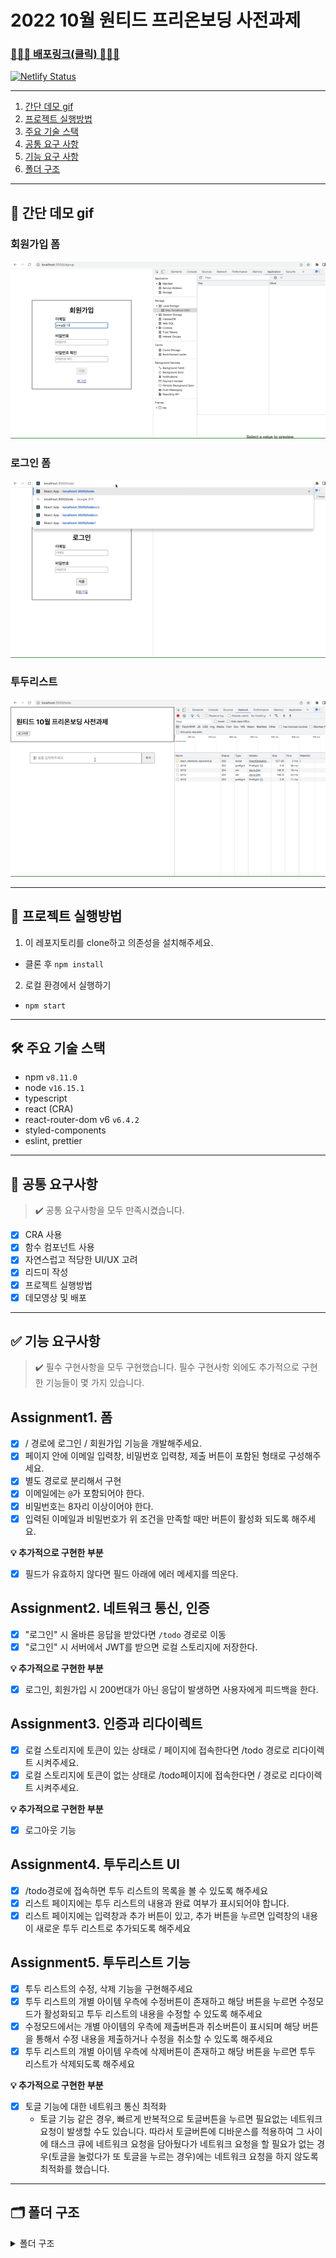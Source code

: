 # 2022 10월 원티드 프리온보딩 사전과제

### [🚀🚀🚀 배포링크(클릭) 🚀🚀🚀](https://classy-bonbon-d8cd7d.netlify.app/)

[![Netlify Status](https://api.netlify.com/api/v1/badges/8c4393fa-057f-43cc-9edf-d385e352f322/deploy-status)](https://app.netlify.com/sites/classy-bonbon-d8cd7d/deploys)

---

1. [간단 데모 gif](#1)
2. [프로젝트 실행방법](#2)
3. [주요 기술 스택](#3)
4. [공통 요구 사항](#4)
5. [기능 요구 사항](#5)
6. [폴더 구조](#6)

---

<h2 id="1">👀 간단 데모 gif</h2>

### 회원가입 폼

<img src="./assets/signup.gif" />

### 로그인 폼

<img src="./assets/login.gif" />

### 투두리스트

<img src="./assets/todo.gif" />

---

<h2 id="2">🚀 프로젝트 실행방법</h2>

1. 이 레포지토리를 clone하고 의존성을 설치해주세요.

- 클론 후 `npm install`

2. 로컬 환경에서 실행하기

- `npm start`

---

<h2 id="3">🛠 주요 기술 스택</h2>

- npm `v8.11.0`
- node `v16.15.1`
- typescript
- react (CRA)
- react-router-dom v6 `v6.4.2`
- styled-components
- eslint, prettier

---

<h2 id="4">📝 공통 요구사항</h2>

> ✔️ 공통 요구사항을 모두 만족시켰습니다.

- [x] CRA 사용
- [x] 함수 컴포넌트 사용
- [x] 자연스럽고 적당한 UI/UX 고려
- [x] 리드미 작성
- [x] 프로젝트 실행방법
- [x] 데모영상 및 배포

---

<h2 id="5">✅ 기능 요구사항</h2>

> ✔️ 필수 구현사항을 모두 구현했습니다.
> 필수 구현사항 외에도 추가적으로 구현한 기능들이 몇 가지 있습니다.

## Assignment1. 폼

- [x] / 경로에 로그인 / 회원가입 기능을 개발해주세요.
- [x] 페이지 안에 이메일 입력창, 비밀번호 입력창, 제출 버튼이 포함된 형태로 구성해주세요.
- [x] 별도 경로로 분리해서 구현
- [x] 이메일에는 `@`가 포함되어야 한다.
- [x] 비밀번호는 8자리 이상이어야 한다.
- [x] 입력된 이메일과 비밀번호가 위 조건을 만족할 때만 버튼이 활성화 되도록 해주세요.

**💡 추가적으로 구현한 부분**

- [x] 필드가 유효하지 않다면 필드 아래에 에러 메세지를 띄운다.

## Assignment2. 네트워크 통신, 인증

- [x] "로그인" 시 올바른 응답을 받았다면 `/todo` 경로로 이동
- [x] "로그인" 시 서버에서 JWT를 받으면 로컬 스토리지에 저장한다.

**💡 추가적으로 구현한 부분**

- [x] 로그인, 회원가입 시 200번대가 아닌 응답이 발생하면 사용자에게 피드백을 한다.

## Assignment3. 인증과 리다이렉트

- [x] 로컬 스토리지에 토큰이 있는 상태로 / 페이지에 접속한다면 /todo 경로로 리다이렉트 시켜주세요.
- [x] 로컬 스토리지에 토큰이 없는 상태로 /todo페이지에 접속한다면 / 경로로 리다이렉트 시켜주세요.

**💡 추가적으로 구현한 부분**

- [x] 로그아웃 기능

## Assignment4. 투두리스트 UI

- [x] /todo경로에 접속하면 투두 리스트의 목록을 볼 수 있도록 해주세요
- [x] 리스트 페이지에는 투두 리스트의 내용과 완료 여부가 표시되어야 합니다.
- [x] 리스트 페이지에는 입력창과 추가 버튼이 있고, 추가 버튼을 누르면 입력창의 내용이 새로운 투두 리스트로 추가되도록 해주세요

## Assignment5. 투두리스트 기능

- [x] 투두 리스트의 수정, 삭제 기능을 구현해주세요
- [x] 투두 리스트의 개별 아이템 우측에 수정버튼이 존재하고 해당 버튼을 누르면 수정모드가 활성화되고 투두 리스트의 내용을 수정할 수 있도록 해주세요
- [x] 수정모드에서는 개별 아이템의 우측에 제출버튼과 취소버튼이 표시되며 해당 버튼을 통해서 수정 내용을 제출하거나 수정을 취소할 수 있도록 해주세요
- [x] 투두 리스트의 개별 아이템 우측에 삭제버튼이 존재하고 해당 버튼을 누르면 투두 리스트가 삭제되도록 해주세요

**💡 추가적으로 구현한 부분**

- [x] 토글 기능에 대한 네트워크 통신 최적화
  - 토글 기능 같은 경우, 빠르게 반복적으로 토글버튼을 누르면 필요없는 네트워크 요청이 발생할 수도 있습니다. 따라서 토글버튼에 디바운스를 적용하여 그 사이에 태스크 큐에 네트워크 요청을 담아뒀다가 네트워크 요청을 할 필요가 없는 경우(토글을 눌렀다가 또 토글을 누르는 경우)에는 네트워크 요청을 하지 않도록 최적화를 했습니다.

---

<h2 id="6">🗂 폴더 구조</h2>

<details>
<summary>폴더 구조</summary>
<div markdown="1">

```
src
 ┣ components
 ┃ ┣ Todo
 ┃ ┃ ┣ TodoForm.tsx
 ┃ ┃ ┣ TodoItem.tsx
 ┃ ┃ ┣ TodoList.tsx
 ┃ ┃ ┗ index.ts
 ┃ ┗ auth
 ┃ ┃ ┣ AuthFormField.tsx
 ┃ ┃ ┣ AuthFormTemplate.tsx
 ┃ ┃ ┣ ErrorText.tsx
 ┃ ┃ ┣ LoginForm.tsx
 ┃ ┃ ┣ SignupForm.tsx
 ┃ ┃ ┗ index.ts
 ┣ lib
 ┃ ┣ api
 ┃ ┃ ┣ auth.ts
 ┃ ┃ ┗ todo.ts
 ┃ ┣ contexts
 ┃ ┃ ┗ auth.tsx
 ┃ ┣ core
 ┃ ┃ ┗ api.ts
 ┃ ┣ models
 ┃ ┃ ┗ todo.ts
 ┃ ┗ utils
 ┃ ┃ ┣ debounce.ts
 ┃ ┃ ┗ tokenStorage.ts
 ┣ modules
 ┃ ┗ todoManager.ts
 ┣ pages
 ┃ ┣ LoginPage.tsx
 ┃ ┣ SignupPage.tsx
 ┃ ┣ TodoPage.tsx
 ┃ ┗ index.ts
 ┣ App.css
 ┣ App.test.tsx
 ┣ App.tsx
 ┣ index.css
 ┣ index.tsx
 ┣ react-app-env.d.ts
 ┣ reportWebVitals.ts
 ┗ setupTests.ts
```

</div>
</details>
